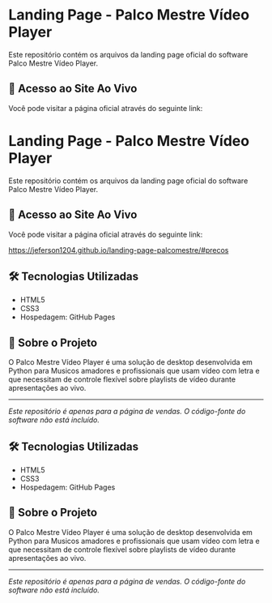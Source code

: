 # Landing Page - Palco Mestre Vídeo Player

Este repositório contém os arquivos da landing page oficial do software Palco Mestre Vídeo Player.

## 🚀 Acesso ao Site Ao Vivo

Você pode visitar a página oficial através do seguinte link:

# Landing Page - Palco Mestre Vídeo Player

Este repositório contém os arquivos da landing page oficial do software Palco Mestre Vídeo Player.

## 🚀 Acesso ao Site Ao Vivo

Você pode visitar a página oficial através do seguinte link:

https://jeferson1204.github.io/landing-page-palcomestre/#precos

## 🛠️ Tecnologias Utilizadas

*   HTML5
*   CSS3
*   Hospedagem: GitHub Pages

## 📝 Sobre o Projeto

O Palco Mestre Vídeo Player é uma solução de desktop desenvolvida em Python para Musicos amadores e profissionais que usam vídeo com letra e que necessitam de controle flexível sobre playlists de vídeo durante apresentações ao vivo.

---

*Este repositório é apenas para a página de vendas. O código-fonte do software não está incluído.*

## 🛠️ Tecnologias Utilizadas

*   HTML5
*   CSS3
*   Hospedagem: GitHub Pages

## 📝 Sobre o Projeto

O Palco Mestre Vídeo Player é uma solução de desktop desenvolvida em Python para Musicos amadores e profissionais que usam vídeo com letra e que necessitam de controle flexível sobre playlists de vídeo durante apresentações ao vivo.

---

*Este repositório é apenas para a página de vendas. O código-fonte do software não está incluído.*
